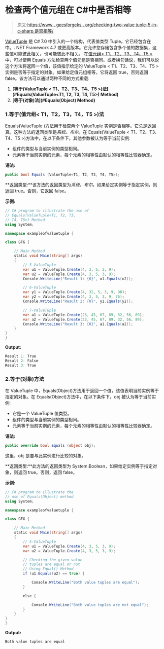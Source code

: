 # 检查两个值元组<t1>在 C#中是否相等</t1>

> 原文:[https://www . geesforgeks . org/checking-two-value tuple-5-in-c-sharp 是否相等/](https://www.geeksforgeeks.org/checking-if-two-valuetuple-5-are-equal-or-not-in-c-sharp/)

[ValueTuple](https://www.geeksforgeeks.org/valuetuple-in-c-sharp/) 是 C# 7.0 中引入的一个结构，代表值类型 Tuple。它已经包含在中。. NET Framework 4.7 或更高版本。它允许您存储包含多个值的数据集，这些值可能彼此相关，也可能彼此不相关。
在[值元组< T1、T2、T3、T4、T5 >](https://www.geeksforgeeks.org/c-sharp-valuetuple-5-struct/) 中，可以使用 Equals 方法检查两个值元组是否相同。或者换句话说，我们可以说这个方法将返回一个值，该值指示给定的 ValueTuple < T1、T2、T3、T4、T5 >实例是否等于指定的对象。如果给定值元组相等，它将返回 true，否则返回 false。该方法可以通过两种不同的方式重载:

1.  **[等于(ValueTuple < T1、T2、T3、T4、T5 >)法](#Equals(ValueTuple<T1, T2, T3, T4, T5>) Method)**
2.  **[等于(对象)法](#Equals(Object) Method)**

### 1.等于(值元组< T1，T2，T3，T4，T5 >)法

Equals(ValueTuple <t1 t2="" t3="" t4="" t5="">)方法用于检查两个 ValueTuple <t1 t2="" t3="" t4="" t5="">实例是否相等。它总是返回真。这种方法的返回类型是*系统。布尔*。在 Equals(ValueTuple < T1、T2、T3、T4、T5 >)方法中，在以下条件下，其他参数被认为等于当前实例:</t1></t1>

*   组件的类型与当前实例的类型相同。
*   元素等于当前实例的元素，每个元素的相等性由默认的相等性比较器确定。

**语法:**

```cs
public bool Equals (ValueTuple<T1, T2, T3, T4, T5>);
```

**返回类型:**该方法的返回类型为*系统。布尔*。如果给定实例等于指定实例，则返回 true。否则，它返回 false。

**示例:**

```cs
// C# program to illustrate the use of 
// Equals(ValueTuple<T1, T2, T3, 
// T4, T5>) Method
using System;

namespace exampleofvaluetuple {

class GFG {

    // Main Method
    static void Main(string[] args)
    {
        // 5-ValueTuple
        var u1 = ValueTuple.Create(4, 3, 5, 3, 9);
        var u2 = ValueTuple.Create(4, 3, 5, 3, 9);
        Console.WriteLine("Result 1: {0}", u1.Equals(u2));

        // 6-ValueTuple
        var y1 = ValueTuple.Create(4, 32, 5, 3, 9, 98);
        var y2 = ValueTuple.Create(4, 3, 5, 3, 9, 76);
        Console.WriteLine("Result 2: {0}", y1.Equals(y2));

        // 7-ValueTuple
        var a1 = ValueTuple.Create(23, 45, 67, 89, 32, 56, 89);
        var a2 = ValueTuple.Create(23, 45, 67, 89, 32, 56, 89);
        Console.WriteLine("Result 3: {0}", a1.Equals(a2));
    }
}
}
```

**Output:**

```cs
Result 1: True
Result 2: False
Result 3: True

```

### 2.等于(对象)方法

在 ValueTuple <t1 t2="" t3="" t4="" t5="">中，Equals(Object)方法用于返回一个值，该值表明当前实例等于指定的对象。在 Equals(Object)方法中，在以下条件下，obj 被认为等于当前实例:</t1>

*   它是一个 ValueTuple 值类型。
*   组件的类型与当前实例的类型相同。
*   元素等于当前实例的元素，每个元素的相等性由默认的相等性比较器确定。

**语法:**

```cs
public override bool Equals (object obj);
```

这里，obj 是要与此实例进行比较的对象。

**返回类型:**此方法的返回类型为 System.Boolean，如果给定实例等于指定对象，则返回 true。否则，返回 false。

**示例:**

```cs
// C# program to illustrate the
// use of Equals(Object) method
using System;

namespace exampleofvaluetuple {

class GFG {

    // Main Method
    static void Main(string[] args)
    {
        // 5-ValueTuple
        var u1 = ValueTuple.Create(4, 3, 5, 3, 9);
        var u2 = ValueTuple.Create(4, 3, 5, 3, 9);

        // Checking the given value 
        // tuples are equal or not
        // Using Equal() Method
        if (u1.Equals(u2) == true) {

            Console.WriteLine("Both value tuples are equal");
        }

        else {

            Console.WriteLine("Both value tuples are not equal");
        }
    }
}
}
```

**Output:**

```cs
Both value tuples are equal

```